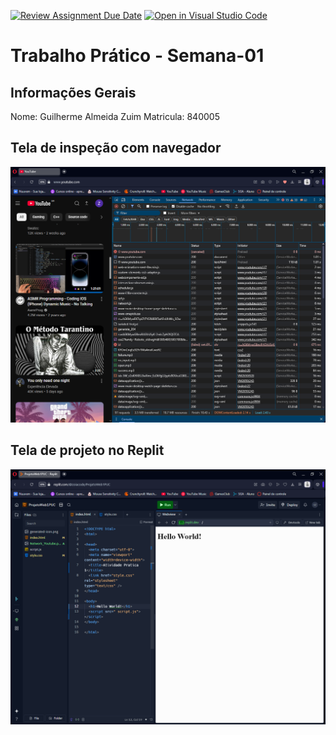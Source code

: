 [![Review Assignment Due Date](https://classroom.github.com/assets/deadline-readme-button-22041afd0340ce965d47ae6ef1cefeee28c7c493a6346c4f15d667ab976d596c.svg)](https://classroom.github.com/a/fWV9gbnp)
[![Open in Visual Studio Code](https://classroom.github.com/assets/open-in-vscode-2e0aaae1b6195c2367325f4f02e2d04e9abb55f0b24a779b69b11b9e10269abc.svg)](https://classroom.github.com/online_ide?assignment_repo_id=18196205&assignment_repo_type=AssignmentRepo)
# Trabalho Prático - Semana-01

## Informações Gerais
Nome: Guilherme Almeida Zuim
Matricula: 840005

## Tela de inspeção com navegador
![Print Inspeção Navegador](Network_Youtube.png)

## Tela de projeto no Replit
![Print do Projeto do Replit](Print_Replit.png)
